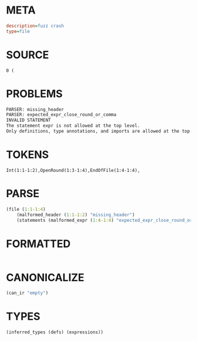 # META
~~~ini
description=fuzz crash
type=file
~~~
# SOURCE
~~~roc
0 (
~~~
# PROBLEMS
~~~txt
PARSER: missing_header
PARSER: expected_expr_close_round_or_comma
INVALID STATEMENT
The statement expr is not allowed at the top level.
Only definitions, type annotations, and imports are allowed at the top level.
~~~
# TOKENS
~~~zig
Int(1:1-1:2),OpenRound(1:3-1:4),EndOfFile(1:4-1:4),
~~~
# PARSE
~~~clojure
(file (1:1-1:4)
	(malformed_header (1:1-1:2) "missing_header")
	(statements (malformed_expr (1:4-1:4) "expected_expr_close_round_or_comma")))
~~~
# FORMATTED
~~~roc

~~~
# CANONICALIZE
~~~clojure
(can_ir "empty")
~~~
# TYPES
~~~clojure
(inferred_types (defs) (expressions))
~~~